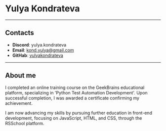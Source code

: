 # Yulya Kondrateva

***

## Contacts
* __Discord__: yulya.kondrateva
* __Email__: kond.yulya@gmail.com
* __GitHab__: [yulyakondrateva](https://github.com/yulyakondrateva)

***

## About me
I completed an online training course on the GeekBrains educational platform, specializing in 'Python Test Automation Development'. Upon successful completion, I was awarded a certificate confirming my achievement.

I am now advancing my skills by pursuing further education in front-end development, focusing on JavaScript, HTML, and CSS, through the RSSchool platform. 
